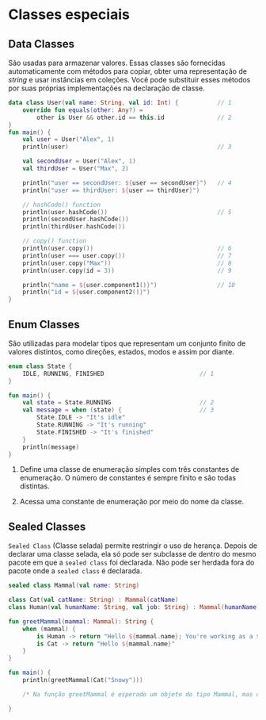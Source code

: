 # Classes especiais

## Data Classes

São usadas para armazenar valores. Essas classes são fornecidas automaticamente com métodos para copiar, obter uma representação de _string_ e usar instâncias em coleções. Você pode substituir esses métodos por suas próprias implementações na declaração de classe.
~~~~ kotlin
data class User(val name: String, val id: Int) {           // 1
    override fun equals(other: Any?) =
        other is User && other.id == this.id               // 2
}
fun main() {
    val user = User("Alex", 1)
    println(user)                                          // 3

    val secondUser = User("Alex", 1)
    val thirdUser = User("Max", 2)

    println("user == secondUser: ${user == secondUser}")   // 4
    println("user == thirdUser: ${user == thirdUser}")

    // hashCode() function
    println(user.hashCode())                               // 5
    println(secondUser.hashCode())
    println(thirdUser.hashCode())

    // copy() function
    println(user.copy())                                   // 6
    println(user === user.copy())                          // 7
    println(user.copy("Max"))                              // 8
    println(user.copy(id = 3))                             // 9

    println("name = ${user.component1()}")                 // 10
    println("id = ${user.component2()}")
}
~~~~

## Enum Classes

São utilizadas ​​para modelar tipos que representam um conjunto finito de valores distintos, como direções, estados, modos e assim por diante.
~~~ kotlin
enum class State {
    IDLE, RUNNING, FINISHED                           // 1
}

fun main() {
    val state = State.RUNNING                         // 2
    val message = when (state) {                      // 3
        State.IDLE -> "It's idle"
        State.RUNNING -> "It's running"
        State.FINISHED -> "It's finished"
    }
    println(message)
}
~~~

1. Define uma classe de enumeração simples com três constantes de enumeração. O número de constantes é sempre finito e são todas distintas.

2. Acessa uma constante de enumeração por meio do nome da classe.

## Sealed Classes

`Sealed Class` (Classe selada) permite restringir o uso de herança. Depois de declarar uma classe selada, ela só pode ser subclasse de dentro do mesmo pacote em que a `sealed class` foi declarada. Não pode ser herdada fora do pacote onde a `sealed class` é declarada.

~~~ kotlin
sealed class Mammal(val name: String)                                                   // 1

class Cat(val catName: String) : Mammal(catName)                                        // 2
class Human(val humanName: String, val job: String) : Mammal(humanName)

fun greetMammal(mammal: Mammal): String {
    when (mammal) {                                                                     // 3
        is Human -> return "Hello ${mammal.name}; You're working as a ${mammal.job}"    // 4
        is Cat -> return "Hello ${mammal.name}"                                         // 5     
    }                                                                                   // 6
}

fun main() {
    println(greetMammal(Cat("Snowy")))

    /* Na função greetMammal é esperado um objeto do tipo Mammal, mas como Cat é um Mammal, a função executa sem problemas */

}
~~~

